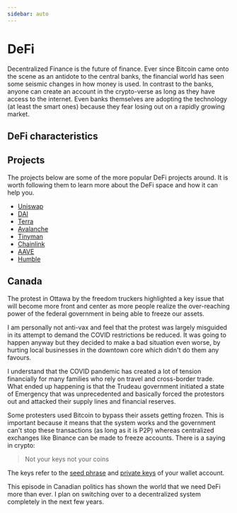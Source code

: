 ```yaml
---
sidebar: auto
---
```


# DeFi
Decentralized Finance is the future of finance.  Ever since Bitcoin came onto the scene as an antidote to the central banks, the financial world has seen some seismic changes in how money is used. In contrast to the banks, anyone can create an account in the crypto-verse as long as they have access to the internet.  Even banks themselves are adopting the technology (at least the smart ones) because they fear losing out on a rapidly growing market. 

## DeFi characteristics


## Projects
The projects below are some of the more popular DeFi projects around.  It is worth following them to learn more about the DeFi space and how it can help you.  

- [Uniswap](https://uniswap.org/)
- [DAI](https://makerdao.com/en/)
- [Terra](https://www.terra.money/)
- [Avalanche](https://www.avax.network/)
- [Tinyman](https://tinyman.org/)
- [Chainlink](https://chain.link/)
- [AAVE](https://aave.com/)
- [Humble](https://www.humble.sh/)

## Canada
The protest in Ottawa by the freedom truckers highlighted a key issue that will become more front and center as more people realize the over-reaching power of the federal government in being able to freeze our assets. 

I am personally not anti-vax and feel that the protest was largely misguided in its attempt to demand the COVID restrictions be reduced.  It was going to happen anyway but they decided to make a bad situation even worse, by hurting local businesses in the downtown core which didn't do them any favours.  

I understand that the COVID pandemic has created a lot of tension financially for many families who rely on travel and cross-border trade.  What ended up happening is that the Trudeau government initiated a state of Emergency that was unprecedented and basically forced the protestors out and attacked their supply lines and financial reserves.

Some protesters used Bitcoin to bypass their assets getting frozen.  This is important because it means that the system works and the government can't stop these transactions (as long as it is P2P) whereas centralized exchanges like Binance can be made to freeze accounts.  There is a saying in crypto:

>Not your keys not your coins

The keys refer to the [seed phrase]() and [private keys]() of your wallet account. 

This episode in Canadian politics has shown the world that we need DeFi more than ever.  I plan on switching over to a decentralized system completely in the next few years. 
